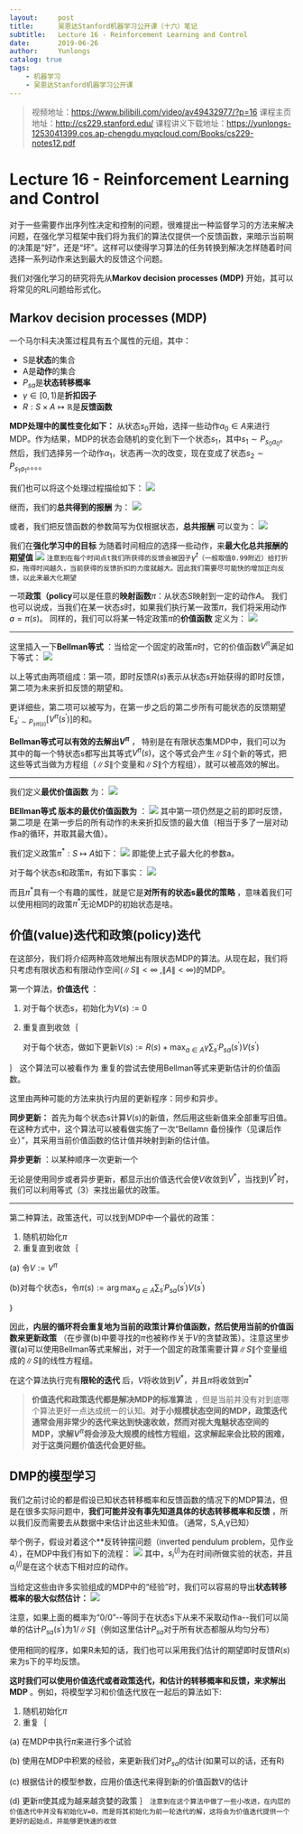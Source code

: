 ```yaml
---
layout:     post
title:      吴恩达Stanford机器学习公开课（十六）笔记
subtitle:   Lecture 16 - Reinforcement Learning and Control
date:       2019-06-26
author:     Yunlongs
catalog: true
tags:
    - 机器学习
    - 吴恩达Stanford机器学习公开课
---
```


>视频地址：https://www.bilibili.com/video/av49432977/?p=16
课程主页地址：http://cs229.stanford.edu/
课程讲义下载地址：https://yunlongs-1253041399.cos.ap-chengdu.myqcloud.com/Books/cs229-notes12.pdf

# Lecture 16 - Reinforcement Learning and Control

对于一些需要作出序列性决定和控制的问题，很难提出一种监督学习的方法来解决问题，在强化学习框架中我们将为我们的算法仅提供一个反馈函数，来暗示当前啊的决策是“好”，还是“坏”。这样可以使得学习算法的任务转换到解决怎样随着时间选择一系列动作来达到最大的反馈这个问题。

我们对强化学习的研究将先从**Markov decision processes (MDP)** 开始，其可以将常见的RL问题给形式化。

## Markov decision processes (MDP)

一个马尔科夫决策过程具有五个属性的元组，其中：
- S是**状态**的集合
- A是**动作**的集合
- $P_{sa}$是**状态转移概率**
- $\gamma \in[0,1)$是**折扣因子**
- $R : S \times A \mapsto \mathbb{R}$是**反馈函数**

**MDP处理中的属性变化如下：** 从状态$s_0$开始，选择一些动作$a_{0} \in A$来进行MDP。作为结果，MDP的状态会随机的变化到下一个状态$s_1$，其中$s_{1} \sim P_{s_{0} a_{0}}$。然后，我们选择另一个动作$α_1$，状态再一次的改变，现在变成了状态$s_{2} \sim P_{s_{1} a_{1}}$。。。。

我们也可以将这个处理过程描绘如下：
![](https://yunlongs-1253041399.cos.ap-chengdu.myqcloud.com/image/Stanford/lecture-16-1.jpg)

继而，我们的**总共得到的报酬** 为：
![](https://yunlongs-1253041399.cos.ap-chengdu.myqcloud.com/image/Stanford/lecture-16-2.jpg)

或者，我们把反馈函数的参数简写为仅根据状态，**总共报酬** 可以变为：
![](https://yunlongs-1253041399.cos.ap-chengdu.myqcloud.com/image/Stanford/lecture-16-3.jpg)

我们在**强化学习中的目标** 为随着时间相应的选择一些动作，来**最大化总共报酬的期望值**
![](https://yunlongs-1253041399.cos.ap-chengdu.myqcloud.com/image/Stanford/lecture-16-4.jpg)
`注意到在每个时间点t我们所获得的反馈会被因子`$\gamma^{t}$`（一般取值0.99附近）给打折扣，拖得时间越久，当前获得的反馈折扣的力度就越大。因此我们需要尽可能快的增加正向反馈，以此来最大化期望`

一项**政策（policy**可以是任意的**映射函数**$π$：从状态$S$映射到一定的动作$A$。 我们也可以说成，当我们在某一状态$s$时，如果我们执行某一政策$π$，我们将采用动作$a=\pi(s)$。 同样的，我们可以将某一特定政策$π$的**价值函数** 定义为：
![](https://yunlongs-1253041399.cos.ap-chengdu.myqcloud.com/image/Stanford/lecture-16-5.jpg)

---
这里插入一下**Bellman等式** ：当给定一个固定的政策$π$时，它的价值函数$V^{\pi}$满足如下等式：
![](https://yunlongs-1253041399.cos.ap-chengdu.myqcloud.com/image/Stanford/lecture-16-6.jpg)

以上等式由两项组成：第一项，即时反馈$R(s)$表示从状态s开始获得的即时反馈，第二项为未来折扣反馈的期望和。

更详细些，第二项可以被写为，在第一步之后的第二步所有可能状态的反馈期望$\mathrm{E}_ {s^{\prime} \sim P_{s \pi(s)}}[V^{\pi}(s^{\prime})]$的和。

**Bellman等式可以有效的去解出$V^π$** ， 特别是在有限状态集MDP中，我们可以为其中的每一个特状态s都写出其等式$V^{\pi}(s)$，这个等式会产生$\|S\|$个新的等式，把这些等式当做为方程组（$\|S\|$个变量和$\|S\|$个方程组），就可以被高效的解出。

---- 
我们定义**最优价值函数** 为：
![](https://yunlongs-1253041399.cos.ap-chengdu.myqcloud.com/image/Stanford/lecture-16-7.jpg)

**BEllman等式 版本的最优价值函数为** ：
![](https://yunlongs-1253041399.cos.ap-chengdu.myqcloud.com/image/Stanford/lecture-16-8.jpg)
其中第一项仍然是之前的即时反馈，第二项是 在第一步后的所有动作的未来折扣反馈的最大值（相当于多了一层对动作a的循环，并取其最大值）。

我们定义政策$\pi^{*} : S \mapsto A$如下：
![](https://yunlongs-1253041399.cos.ap-chengdu.myqcloud.com/image/Stanford/lecture-16-9.jpg)
即能使上式子最大化的参数a。

对于每个状态s和政策π，有如下事实：
![](https://yunlongs-1253041399.cos.ap-chengdu.myqcloud.com/image/Stanford/lecture-16-10.jpg)

而且$\pi^{\ast}$具有一个有趣的属性，就是它是**对所有的状态s最优的策略** ，意味着我们可以使用相同的政策$\pi^{\ast}$无论MDP的初始状态是啥。

## 价值(value)迭代和政策(policy)迭代

在这部分，我们将介绍两种高效地解出有限状态MDP的算法。从现在起，我们将只考虑有限状态和有限动作空间($\|S\| < \infty$ ,$\|A\|<\infty$)的MDP。

第一个算法，**价值迭代** ：
1. 对于每个状态s，初始化为$V(s) :=0$
2. 重复直到收敛｛

    对于每个状态，做如下更新$V(s) :=R(s)+\max _ {a \in A} \gamma \sum_{s^{\prime}} P_{s a}(s^{\prime}) V(s^{\prime})$

｝
这个算法可以被看作为 重复的尝试去使用Bellman等式来更新估计的价值函数。

这里由两种可能的方法来执行内层的更新程序：同步和异步。

**同步更新：** 首先为每个状态s计算$V(s)$的新值，然后用这些新值来全部重写旧值。在这种方式中，这个算法可以被看做实施了一次“Bellamn 备份操作（见课后作业）”，其采用当前价值函数的估计值并映射到新的估计值。

**异步更新** ：以某种顺序一次更新一个 
 
无论是使用同步或者异步更新，都显示出价值迭代会使$V$收敛到$V^*$，当找到$V^\ast$时，我们可以利用等式（3）来找出最优的政策。

---
第二种算法，政策迭代，可以找到MDP中一个最优的政策：
1. 随机初始化$π$
2. 重复直到收敛｛

 (a) 令$V :=V^{\pi}$

 (b)对每个状态s，令$\pi(s) :=\arg \max _ {a \in A} \sum_{s^{\prime}} P_{s a}(s^{\prime}) V(s^{\prime})$

｝

因此，**内层的循环将会重复地为当前的政策计算价值函数，然后使用当前的价值函数来更新政策** （在步骤(b)中要寻找的$π$也被称作关于$V$的贪婪政策）。注意这里步骤(a)可以使用Bellman等式来解出，对于一个固定的政策需要计算$\|S\|$个变量组成的$\|S\|$的线性方程组。

在这个算法执行完有**限轮的迭代** 后，$V$将收敛到$V^\ast$，并且$π$将收敛到$π^\ast$

>**价值迭代和政策迭代都是解决MDP的标准算法** ，但是当前并没有对到底哪个算法更好一点达成统一的认知。**对于小规模状态空间的MDP，政策迭代通常会用非常少的迭代来达到快速收敛，然而对视大鬼魅状态空间的MDP，求解$V^{\pi}$将会涉及大规模的线性方程组，这求解起来会比较的困难，对于这类问题价值迭代会更好些。** 

## DMP的模型学习
我们之前讨论的都是假设已知状态转移概率和反馈函数的情况下的MDP算法，但是在很多实际问题中，**我们可能并没有事先知道具体的状态转移概率和反馈** ，所以我们反而需要去从数据中来估计出这些未知值。（通常，S,A,γ已知）

举个例子，假设对着这个**反转钟摆问题（inverted pendulum problem，见作业4），在MDP中我们有如下的流程：
![](https://yunlongs-1253041399.cos.ap-chengdu.myqcloud.com/image/Stanford/lecture-16-11.jpg)
其中，$s_{i}^{(j)}$为在时间i所做实验的状态，并且$a_{i}^{(j)}$是在这个状态下相对应的动作。

当给定这些由许多实验组成的MDP中的“经验”时，我们可以容易的导出**状态转移概率的极大似然估计：**
![](https://yunlongs-1253041399.cos.ap-chengdu.myqcloud.com/image/Stanford/lecture-16-12.jpg)

注意，如果上面的概率为“0/0”--等同于在状态s下从来不采取动作a--我们可以简单的估计$P_{s a}(s^{\prime})$为1$/\|S\|$（例如这里估计$P_{s a}$对于所有状态都服从均匀分布）

使用相同的程序，如果R未知的话，我们也可以采用我们估计的期望即时反馈$R(s)$来为s下的平均反馈。

**这时我们可以使用价值迭代或者政策迭代，和估计的转移概率和反馈，来求解出MDP** 。例如，将模型学习和价值迭代放在一起后的算法如下:
1. 随机初始化$π$
2. 重复｛

 (a) 在MDP中执行$π$来进行多个试验

 (b) 使用在MDP中积累的经验，来更新我们对$P_{sa}$的估计(如果可以的话，还有R)

 (c) 根据估计的模型参数，应用价值迭代来得到新的价值函数V的估计

 (d) 更新$π$使其成为越来越贪婪的政策
｝
`注意到在这个算法中做了一些小改进，在内层的价值迭代中并没有初始化V=0，而是将其初始化为前一轮迭代的解，这将会为价值迭代提供一个更好的起始点，并能够更快速的收敛`
